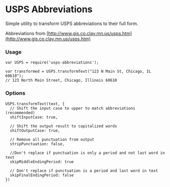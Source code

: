 # USPS Abbreviations

Simple utility to transform USPS abbreviations to their full form.

Abbreviations from [http://www.gis.co.clay.mn.us/usps.htm](http://www.gis.co.clay.mn.us/usps.htm)

### Usage

```
var USPS = require('usps-abbreviations');

var transformed = USPS.transformText("123 N Main St, Chicago, IL 60610");
// 123 North Main Street, Chicago, Illinois 60610
```

### Options

```
USPS.transformText(text, {
  // Shift the input case to upper to match abbreviations (recommended)
  shiftInputCase: true,

  // Shift the output result to capitalized words
  shiftOutputCase: true,

  // Remove all punctuation from output
  stripPunctuation: false,

  //Don't replace if punctuation is only a period and not last word in text
  skipMiddleEndingPeriod: true

  // Don't replace if punctuation is a period and last word in text
  skipFinalEndingPeriod: false
})
```